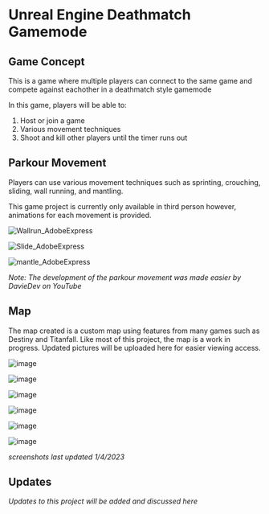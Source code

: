 # Unreal Engine Deathmatch Gamemode

## Game Concept

This is a game where multiple players can connect to the same game and compete against eachother in a deathmatch style gamemode

In this game, players will be able to:

1. Host or join a game
2. Various movement techniques
3. Shoot and kill other players until the timer runs out


## Parkour Movement

Players can use various movement techniques such as sprinting, crouching, sliding, wall running, and mantling.



This game project is currently only available in third person however, animations for each movement is provided.

![Wallrun_AdobeExpress](https://user-images.githubusercontent.com/77950843/211697987-bcf5f44b-bf27-482c-87e5-7dea2b1aa046.gif)

![Slide_AdobeExpress](https://user-images.githubusercontent.com/77950843/211698048-887999f0-f975-4b7c-a0c6-73e18dc67107.gif)

![mantle_AdobeExpress](https://user-images.githubusercontent.com/77950843/211698081-f90f7437-2b34-4f51-88c0-e91bb1a40114.gif)


*Note: The development of the parkour movement was made easier by DavieDev on YouTube*

## Map

The map created is a custom map using features from many games such as Destiny and Titanfall. 
Like most of this project, the map is a work in progress. Updated pictures will be uploaded here for easier viewing access.

![image](https://user-images.githubusercontent.com/77950843/210633612-ef3ca4fd-09a9-4c3d-a237-d1f482af29e9.png)

![image](https://user-images.githubusercontent.com/77950843/210633640-cd513a13-c9f9-45ee-8aa9-3a31a1e797d8.png)

![image](https://user-images.githubusercontent.com/77950843/210633660-ce3641c7-368a-4b66-8dc4-d4942aa55c06.png)

![image](https://user-images.githubusercontent.com/77950843/210633692-73b340cf-2ddf-4d6f-8784-68d0634953e0.png)

![image](https://user-images.githubusercontent.com/77950843/210633713-215c0b4f-64d8-46ca-a36c-d5c48814b1c3.png)

![image](https://user-images.githubusercontent.com/77950843/210633732-9fa8c021-eecd-40cf-a210-72b15883269c.png)

*screenshots last updated 1/4/2023*

## Updates

*Updates to this project will be added and discussed here*

